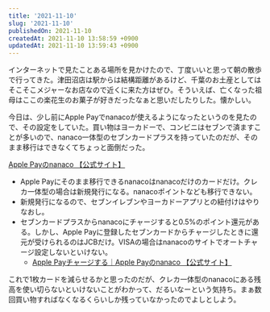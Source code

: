 ```yaml
---
title: '2021-11-10'
slug: '2021-11-10'
publishedOn: 2021-11-10
createdAt: 2021-11-10 13:58:59 +0900
updatedAt: 2021-11-10 13:59:43 +0900
---
```

インターネットで見たことある場所を見かけたので、丁度いいと思って朝の散歩で行ってきた。津田沼店は駅からは結構距離があるけど、千葉のお土産としてはそこそこメジャーなお店なので近くに来た方はぜひ。そういえば、亡くなった祖母はここの楽花生のお菓子が好きだったなぁと思いだしたりした。懐かしい。

今日は、少し前にApple Payでnanacoが使えるようになったというのを見たので、その設定をしていた。買い物はヨーカドーで、コンビニはセブンで済ますことが多いので、nanaco一体型のセブンカードプラスを持っていたのだが、そのまま移行はできなくてちょっと面倒だった。

[Apple Payのnanaco 【公式サイト】](https://www.nanaco-net.jp/app/)

- Apple Payにそのまま移行できるnanacoはnanacoだけのカードだけ。クレカ一体型の場合は新規発行になる。nanacoポイントなども移行できない。
- 新規発行になるので、セブンイレブンやヨーカドーアプリとの紐付けはやりなおし。
- セブンカードプラスからnanacoにチャージすると0.5%のポイント還元がある。しかし、Apple Payに登録したセブンカードからチャージしたときに還元が受けられるのはJCBだけ。VISAの場合はnanacoのサイトでオートチャージ設定しないといけない。
	- [Apple Payチャージする｜Apple Payのnanaco 【公式サイト】](https://www.nanaco-net.jp/app/howto/charge/app.html)

これで1枚カードを減らせるかと思ったのだが、クレカ一体型のnanacoにある残高を使い切らないといけないことがわかって、だるいなーという気持ち。まぁ数回買い物すればなくなるくらいしか残っていなかったのでよしとしよう。
